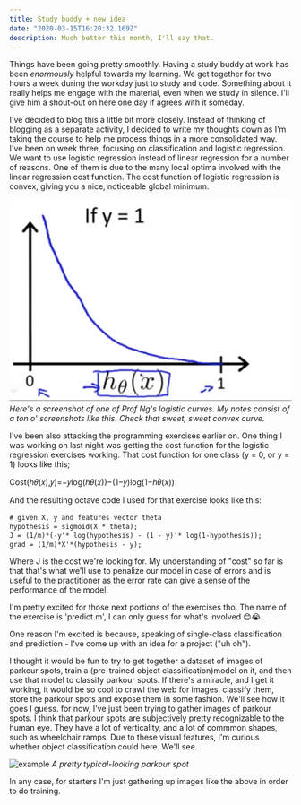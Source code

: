 ```yaml
---
title: Study buddy + new idea
date: "2020-03-15T16:20:32.169Z"
description: Much better this month, I'll say that.
---
```


Things have been going pretty smoothly. Having a study buddy at work has been *enormously* helpful towards my learning. We get together for two hours a week during the workday just to study and code. Something about it really helps me engage with the material, even when we study in silence. I'll give him a shout-out on here one day if agrees with it someday.

I've decided to blog this a little bit more closely. Instead of thinking of blogging as a separate activity, I decided to write my thoughts down as I'm taking the course to help me process things in a more consolidated way. 
I've been on week three, focusing on classification and logistic regression. We want to use logistic regression instead of linear regression for a number of reasons. One of them is due to the many local optima involved with the linear regression cost function. The cost function of logistic regression is convex, giving you a nice, noticeable global minimum.

![example](./logistic.png)
*Here's a screenshot of one of Prof Ng's logistic curves. My notes consist of a ton o' screenshots like this. Check that sweet, sweet convex curve.*

I've been also attacking the programming exercises earlier on. One thing I was working on last night was getting the cost function for the logistic regression exercises working. That cost function for one class (y = 0, or y = 1) looks like this;

Cost(ℎ𝜃(𝑥),𝑦)=−𝑦log(ℎ𝜃(𝑥))−(1−𝑦)log(1−ℎ𝜃(𝑥))


And the resulting octave code I used for that exercise looks like this:

```
# given X, y and features vector theta
hypothesis = sigmoid(X * theta);
J = (1/m)*(-y'* log(hypothesis) - (1 - y)'* log(1-hypothesis));
grad = (1/m)*X'*(hypothesis - y);
```
Where J is the cost we're looking for. My understanding of "cost" so far is that that's what we'll use to penalize our model in case of errors and is useful to the practitioner as the error rate can give a sense of the performance of the model.

I'm pretty excited for those next portions of the exercises tho. The name of the exercise is 'predict.m', I can only guess for what's involved 😊😭.

One reason I'm excited is because, speaking of single-class classification and prediction - I've come up with an idea for a project ("uh oh").

I thought it would be fun to try to get together a dataset of images of parkour spots, train a (pre-trained object classification)model on it, and then use that model to classify parkour spots. If there's a miracle, and I get it working, it would be so cool to crawl the web for images, classify them, store the parkour spots and expose them in some fashion. We'll see how it goes I guess. for now, I've just been trying to gather images of parkour spots. I think that parkour spots are subjectively pretty recognizable to the human eye. They have a lot of verticality, and a lot of commmon shapes, such as wheelchair ramps. Due to these visual features, I'm curious whether object classification could here. We'll see.

![example](./pk.png)
*A pretty typical-looking parkour spot*

In any case, for starters I'm just gathering up images like the above in order to do training.